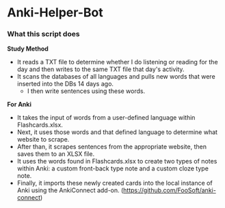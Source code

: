 # Anki-Helper-Bot

### What this script does

**Study Method**
* It reads a TXT file to determine whether I do listening or reading for the day and then writes to the same TXT file that day's activity.
* It scans the databases of all languages and pulls new words that were inserted into the DBs 14 days ago.
    * I then write sentences using these words.
    
**For Anki**
* It takes the input of words from a user-defined language within Flashcards.xlsx.
* Next, it uses those words and that defined language to determine what website to scrape.
* After than, it scrapes sentences from the appropriate website, then saves them to an XLSX file.
* It uses the words found in Flashcards.xlsx to create two types of notes within Anki: a custom front-back type note and a custom cloze type note.
* Finally, it imports these newly created cards into the local instance of Anki using the AnkiConnect add-on. (https://github.com/FooSoft/anki-connect)
  
